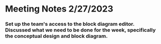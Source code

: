 # Meeting Notes 2/27/2023
### Set up the team's access to the block diagram editor. Discussed what we need to be done for the week, specifically the conceptual design and block diagram.
